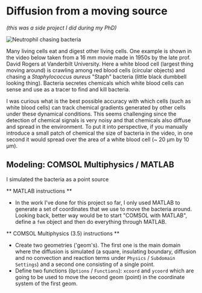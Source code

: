 # Diffusion from a moving source

_(this was a side project I did during my PhD)_

![Neutrophil chasing bacteria](https://github.com/igor25/moving_source_diffusion/blob/master/videos/neutrophil_chasing_bacteria.gif)

Many living cells eat and digest other living cells. One example is shown in the
video below taken from a 16 mm movie made in 1950s by the late prof. David Rogers
at Vanderbilt University. Here a white blood cell (largest thing moving around) is crawling among red blood cells (circular objects) and chasing a _Staphylococcus aureus_ "Staph" bacteria (little black dumbbell looking thing). Bacteria secretes chemicals which white blood cells can sense and use as a tracer to find and kill bacteria.

I was curious what is the best possible accuracy with which cells (such as white blood cells) can track chemical gradients generated by other cells under these dynamical conditions. This seems challenging since the detection of chemical signals is very noisy and that chemicals also diffuse and spread in the environment. To put it into perspective, if you manually introduce a small patch of chemical the size of bacteria in the video, in one second it would spread over the area of a white blood cell (~ 20 &mu;m by 10 &mu;m).

## Modeling: COMSOL Multiphysics / MATLAB

I simulated the bacteria as a point source

** MATLAB instructions **

* In the work I've done for this project so far, I only used MATLAB to generate a set of coordinates that we use to move the bacteria around. Looking back, better way would be to start "COMSOL with MATLAB", define a ``fem`` object and then do everything through MATLAB. 

** COMSOL Multiphysics (3.5) instructions **
* Create two geometries ('geom's). The first one is the main
domain where the diffusion is simulated (a square, insulating boundary, diffusion and no
  convection and reaction terms under ``Physics`` / ``Subdomain Settings``) and a second one consisting of a single point.
* Define two functions (``Options`` / ``Functions``): `xcoord` and `ycoord` which are going to be used to move the second geom (point) in the coordinate system of the first geom.
